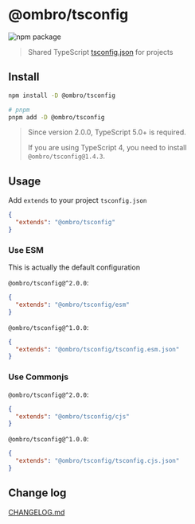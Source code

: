 # @ombro/tsconfig

![npm package](https://badgen.net/npm/v/@ombro/tsconfig)

> Shared TypeScript [tsconfig.json](https://www.typescriptlang.org/docs/handbook/tsconfig-json.html) for projects

## Install

```sh
npm install -D @ombro/tsconfig

# pnpm
pnpm add -D @ombro/tsconfig
```

> Since version 2.0.0, TypeScript 5.0+ is required.
>
> If you are using TypeScript 4, you need to install `@ombro/tsconfig@1.4.3`.

## Usage

Add `extends` to your project `tsconfig.json`

```json
{
  "extends": "@ombro/tsconfig"
}
```

### Use ESM

This is actually the default configuration

`@ombro/tsconfig@^2.0.0`:

```json
{
  "extends": "@ombro/tsconfig/esm"
}
```

`@ombro/tsconfig@^1.0.0`:

```json
{
  "extends": "@ombro/tsconfig/tsconfig.esm.json"
}
```

### Use Commonjs

`@ombro/tsconfig@^2.0.0`:

```json
{
  "extends": "@ombro/tsconfig/cjs"
}
```

`@ombro/tsconfig@^1.0.0`:

```json
{
  "extends": "@ombro/tsconfig/tsconfig.cjs.json"
}
```

## Change log

[CHANGELOG.md](./CHANGELOG.md)
